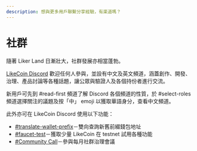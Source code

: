 ```yaml
---
description: 想與更多用戶聯繫分享經驗，有渠道嗎？
---
```


# 社群

隨著 Liker Land 日漸壯大，社群發展亦相當蓬勃。

[LikeCoin Discord](http://discord.gg/likecoin) 歡迎任何人參與，並設有中文及英文頻道，涵蓋創作、開發、治理、產品討論等各種話題，讓公眾與驗證人及各個持份者進行交流。

新用戶可先到 #read-first 頻道了解 Discord 各個頻道的性質，於 #select-roles 頻道選擇關注的議題及按「中」 emoji 以獲取華語身分，查看中文頻道。

此外亦可在 LikeCoin Discord 使用以下功能：

* [#translate-wallet-prefix](translate-wallet-prefix.md)－雙向查詢新舊前綴錢包地址
* [#faucet-test](faucet-test.md)－獲取少量 LikeCoin 在 testnet 試用各種功能
* [#Community Call](community-call.md)－參與每月社群治理會議
